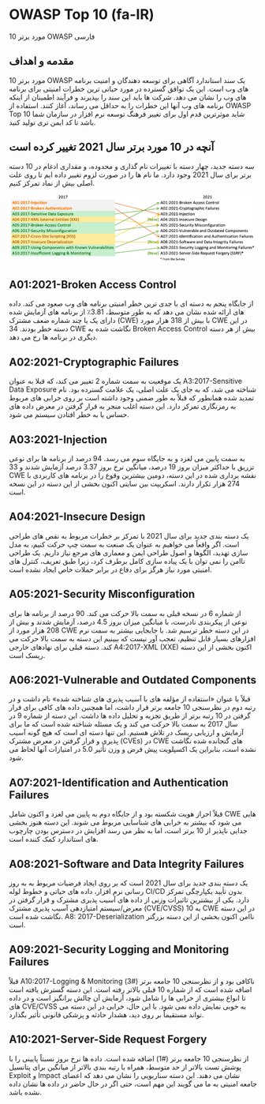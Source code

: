 # OWASP Top 10 (fa-IR)

10 مورد برتر OWASP فارسی

## مقدمه و اهداف

10 مورد برتر OWASP یک سند استاندارد آگاهی برای توسعه دهندگان و امنیت برنامه های وب است. این یک توافق گسترده در مورد حیاتی ترین خطرات امنیتی برای برنامه های وب را نشان می دهد. شرکت ها باید این سند را بپذیرند و فرآیند اطمینان از اینکه برنامه های وب آنها این خطرات را به حداقل می رساند، آغاز کنند. استفاده از OWASP Top 10 شاید موثرترین قدم اول برای تغییر فرهنگ توسعه نرم افزار در سازمان شما باشد تا کد ایمن تری تولید کنید.

## آنچه در 10 مورد برتر سال 2021 تغییر کرده است
سه دسته جدید، چهار دسته با تغییرات نام گذاری و محدوده، و مقداری ادغام در 10 دسته برتر برای سال 2021 وجود دارد. ما نام ها را در صورت لزوم تغییر داده ایم تا روی علت اصلی بیش از نماد تمرکز کنیم.

![OWASP Top 10 Mapping](images/mapping.png)

## A01:2021-Broken Access Control

از جایگاه پنجم به دسته ای با جدی ترین خطر امنیتی برنامه های وب صعود می کند. داده های ارائه شده نشان می دهد که به طور متوسط، 3.81٪ از برنامه های آزمایش شده دارای یک یا چند شماره ضعف مشترک (CWE) با بیش از 318 هزار مورد CWE در این دسته خطر بودند. 34 CWE نگاشت شده به Broken Access Control بیش از هر دسته دیگری در برنامه ها رخ می دهد.

## A02:2021-Cryptographic Failures

یک موقعیت به سمت شماره 2 تغییر می کند، که قبلا به عنوان A3:2017-Sensitive Data Exposure شناخته می شد، که به جای یک علت اصلی، یک علامت گسترده بود. نام تمدید شده همانطور که قبلاً به طور ضمنی وجود داشته است بر روی خرابی های مربوط به رمزنگاری تمرکز دارد. این دسته اغلب منجر به قرار گرفتن در معرض داده های حساس یا به خطر افتادن سیستم می شود.

## A03:2021-Injection

به سمت پایین می لغزد و به جایگاه سوم می رسد. 94 درصد از برنامه ها برای نوعی تزریق با حداکثر میزان بروز 19 درصد، میانگین نرخ بروز 3.37 درصد آزمایش شدند و 33 CWE نقشه برداری شده در این دسته، دومین بیشترین وقوع را در برنامه های کاربردی با 274 هزار تکرار دارند. اسکریپت بین سایتی اکنون بخشی از این دسته در این نسخه است.

## A04:2021-Insecure Design

یک دسته بندی جدید برای سال 2021 با تمرکز بر خطرات مربوط به نقص های طراحی است. اگر واقعاً می خواهیم به عنوان یک صنعت به سمت چپ حرکت کنیم، به مدل سازی تهدید، الگوها و اصول طراحی ایمن و معماری های مرجع نیاز داریم. یک طراحی ناامن را نمی توان با یک پیاده سازی کامل برطرف کرد، زیرا طبق تعریف، کنترل های امنیتی مورد نیاز هرگز برای دفاع در برابر حملات خاص ایجاد نشده است.

## A05:2021-Security Misconfiguration

از شماره 6 در نسخه قبلی به سمت بالا حرکت می کند. 90 درصد از برنامه ها برای نوعی از پیکربندی نادرست، با میانگین میزان بروز 4.5 درصد، آزمایش شدند و بیش از 208 هزار مورد از CWE در این دسته خطر ترسیم شد. با جابجایی بیشتر به سمت نرم افزارهای بسیار قابل تنظیم، تعجب آور نیست که ببینیم این دسته به سمت بالا حرکت می کند. دسته قبلی برای نهادهای خارجی A4:2017-XML (XXE) اکنون بخشی از این دسته ریسک است.

## A06:2021-Vulnerable and Outdated Components

قبلاً با عنوان «استفاده از مؤلفه های با آسیب پذیری های شناخته شده» نام داشت و در رتبه دوم در نظرسنجی 10 جامعه برتر قرار داشت، اما همچنین داده های کافی برای قرار گرفتن در 10 رتبه برتر از طریق تجزیه و تحلیل داده ها داشت. این دسته از شماره 9 در سال 2017 به سمت بالا حرکت می کند و یک مسئله شناخته شده است که ما برای آزمایش و ارزیابی ریسک در تلاش هستیم. این تنها دسته ای است که هیچ گونه آسیب پذیری و قرار گرفتن در معرض مشترک (CVEs) در CWE های گنجانده شده نگاشت نشده است، بنابراین یک اکسپلویت پیش فرض و وزن تأثیر 5.0 در امتیازات آنها لحاظ می شود.

## A07:2021-Identification and Authentication Failures

قبلاً احراز هویت شکسته بود و از جایگاه دوم به پایین می لغزد و اکنون شامل CWE هایی می شود که بیشتر به خرابی های شناسایی مربوط می شوند. این دسته هنوز بخشی جدایی ناپذیر از 10 برتر است، اما به نظر می رسد افزایش در دسترس بودن چارچوب های استاندارد کمک کننده است.

## A08:2021-Software and Data Integrity Failures

یک دسته بندی جدید برای سال 2021 است که بر روی ایجاد فرضیات مربوط به به روز رسانی نرم افزار، داده های حیاتی و خطوط لوله CI/CD بدون تأیید یکپارچگی تمرکز دارد. یکی از بیشترین تاثیرات وزنی از داده های آسیب پذیری مشترک و قرار گرفتن در معرض/سیستم امتیازدهی آسیب پذیری مشترک (CVE/CVSS) به 10 CWE در این دسته نگاشت شده است. A8: 2017-Deserialization ناامن اکنون بخشی از این دسته بزرگتر است.

## A09:2021-Security Logging and Monitoring Failures

قبلاً A10:2017-Logging & Monitoring ناکافی بود و از نظرسنجی 10 جامعه برتر (#3) اضافه شده است که از شماره 10 قبلی بالاتر رفته است. این دسته گسترش یافته است تا انواع بیشتری از خرابی ها را شامل شود، آزمایش آن چالش برانگیز است و در داده های CVE/CVSS به خوبی نمایش داده نمی شود. با این حال، خرابی در این دسته می تواند مستقیماً بر روی دید، هشدار حادثه و پزشکی قانونی تأثیر بگذارد.

## A10:2021-Server-Side Request Forgery

از نظرسنجی 10 جامعه برتر (#1) اضافه شده است. داده ها نرخ بروز نسبتاً پایینی را با پوشش تست بالاتر از حد متوسط، همراه با رتبه بندی بالاتر از میانگین برای پتانسیل Exploit و Impact نشان می دهند. این دسته سناریویی را نشان می دهد که اعضای جامعه امنیتی به ما می گویند این مهم است، حتی اگر در حال حاضر در داده ها نشان داده نشده باشد.
